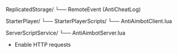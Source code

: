 ReplicatedStorage/
└── RemoteEvent (AntiCheatLog)

StarterPlayer/
└── StarterPlayerScripts/
    └── AntiAimbotClient.lua

ServerScriptService/
└── AntiAimbotServer.lua

- Enable HTTP requests 
